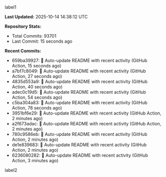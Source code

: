 
label1 
<!-- ACTIVITY_START -->
**Last Updated:** 2025-10-14 14:38:12 UTC

**Repository Stats:**
- Total Commits: 93701
- Last Commit: 15 seconds ago

**Recent Commits:**
- 659ba39927: 🤖 Auto-update README with recent activity (GitHub Action, 15 seconds ago)
- a7bf7c8049: 🤖 Auto-update README with recent activity (GitHub Action, 27 seconds ago)
- 4835d553a9: 🤖 Auto-update README with recent activity (GitHub Action, 40 seconds ago)
- adec0c19d5: 🤖 Auto-update README with recent activity (GitHub Action, 54 seconds ago)
- c5ba304a83: 🤖 Auto-update README with recent activity (GitHub Action, 78 seconds ago)
- 3951bf6e29: 🤖 Auto-update README with recent activity (GitHub Action, 2 minutes ago)
- a2f673adac: 🤖 Auto-update README with recent activity (GitHub Action, 2 minutes ago)
- 780c9586eb: 🤖 Auto-update README with recent activity (GitHub Action, 2 minutes ago)
- de1e839683: 🤖 Auto-update README with recent activity (GitHub Action, 2 minutes ago)
- 6236080282: 🤖 Auto-update README with recent activity (GitHub Action, 3 minutes ago)
<!-- ACTIVITY_END -->

label2
